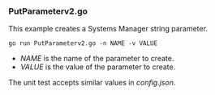 ### PutParameterv2.go

This example creates a Systems Manager string parameter.

`go run PutParameterv2.go -n NAME -v VALUE`

- _NAME_ is the name of the parameter to create.
- _VALUE_ is the value of the parameter to create.

The unit test accepts similar values in _config.json_.
